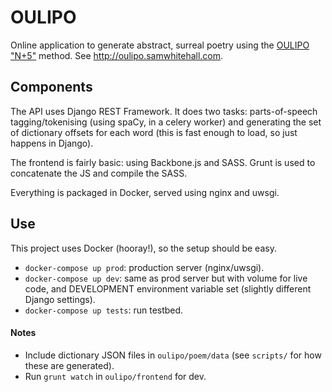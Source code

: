 # OULIPO 
Online application to generate abstract, surreal poetry using the [OULIPO "N+5"](https://en.wikipedia.org/wiki/Oulipo#Constraints) method. See http://oulipo.samwhitehall.com.

## Components
The API uses Django REST Framework. It does two tasks: parts-of-speech tagging/tokenising (using spaCy, in a celery worker) and generating the set of dictionary offsets for each word (this is fast enough to load, so just happens in Django).

The frontend is fairly basic: using Backbone.js and SASS. Grunt is used to concatenate the JS and compile the SASS.

Everything is packaged in Docker, served using nginx and uwsgi.  

## Use
This project uses Docker (hooray!), so the setup should be easy.

* `docker-compose up prod`: production server (nginx/uwsgi).
* `docker-compose up dev`: same as prod server but with volume for live code,
  and DEVELOPMENT environment variable set (slightly different Django settings).
* `docker-compose up tests`: run testbed.


#### Notes
* Include dictionary JSON files in `oulipo/poem/data` (see `scripts/` for how these are generated).
* Run `grunt watch` in `oulipo/frontend` for dev.
